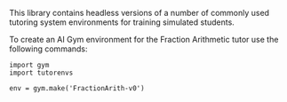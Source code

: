 This library contains headless versions of a number of commonly used tutoring system environments for training simulated students. 

To create an AI Gym environment for the Fraction Arithmetic tutor use the following commands:

```
import gym
import tutorenvs

env = gym.make('FractionArith-v0')
```
